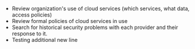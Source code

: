 
* Review organization's use of cloud services (which services, what data, access policies)
* Review formal policies of cloud services in use
* Search for historical security problems with each provider and their response to it.
* Testing additional new line
